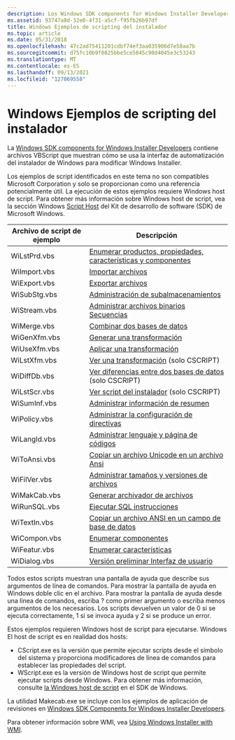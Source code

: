 ```yaml
---
description: Los Windows SDK components for Windows Installer Developers (Componentes del SDK de Windows para desarrolladores de instaladores de Windows) contienen archivos VBScript que muestran cómo se usa la interfaz de automatización del instalador de Windows para modificar Windows Installer.
ms.assetid: 93747a8d-32e0-4f31-a5cf-f95fb26b97df
title: Windows Ejemplos de scripting del instalador
ms.topic: article
ms.date: 05/31/2018
ms.openlocfilehash: 47c2ad75411201cdbf74ef3aa035906d7e58aa7b
ms.sourcegitcommit: d75fc10b9f0825bbe5ce5045c90d4045e3c53243
ms.translationtype: MT
ms.contentlocale: es-ES
ms.lasthandoff: 09/13/2021
ms.locfileid: "127069558"
---
```

# <a name="windows-installer-scripting-examples"></a>Windows Ejemplos de scripting del instalador

La [Windows SDK components for Windows Installer Developers](platform-sdk-components-for-windows-installer-developers.md) contiene archivos VBScript que muestran cómo se usa la interfaz de automatización del instalador de Windows para modificar Windows Installer.

Los ejemplos de script identificados en este tema no son compatibles Microsoft Corporation y solo se proporcionan como una referencia potencialmente útil. La ejecución de estos ejemplos requiere Windows host de script. Para obtener más información sobre Windows host de script, vea la sección Windows [Script Host](/previous-versions//9bbdkx3k(v=vs.85)) del Kit de desarrollo de software (SDK) de Microsoft Windows.



| Archivo de script de ejemplo | Descripción                                                                                                 |
|--------------------|-------------------------------------------------------------------------------------------------------------|
| WiLstPrd.vbs       | [Enumerar productos, propiedades, características y componentes](list-products-properties-features-and-components.md) |
| WiImport.vbs       | [Importar archivos](import-files.md)                                                                            |
| WiExport.vbs       | [Exportar archivos](export-files.md)                                                                            |
| WiSubStg.vbs       | [Administración de subalmacenamientos](manage-substorages.md)                                                                |
| WiStream.vbs       | [Administrar archivos binarios Secuencias](manage-binary-streams.md)                                                          |
| WiMerge.vbs        | [Combinar dos bases de datos](merge-two-databases.md)                                                              |
| WiGenXfm.vbs       | [Generar una transformación](generate-a-transform.md)                                                            |
| WiUseXfm.vbs       | [Aplicar una transformación](apply-a-transform.md)                                                                  |
| WiLstXfm.vbs       | [Ver una transformación](view-a-transform.md) (solo CSCRIPT)                                                     |
| WiDiffDb.vbs       | [Ver diferencias entre dos bases de datos](view-differences-between-two-databases.md) (solo CSCRIPT)         |
| WiLstScr.vbs       | [Ver script del instalador](view-installer-script.md) (solo CSCRIPT)                                           |
| WiSumInf.vbs       | [Administrar información de resumen](manage-summary-information.md)                                                |
| WiPolicy.vbs       | [Administrar la configuración de directivas](manage-policy-settings.md)                                                        |
| WiLangId.vbs       | [Administrar lenguaje y página de códigos](manage-language-and-codepage.md)                                            |
| WiToAnsi.vbs       | [Copiar un archivo Unicode en un archivo Ansi](copy-a-unicode-file-to-an-ansi-file.md)                              |
| WiFilVer.vbs       | [Administrar tamaños y versiones de archivos](manage-file-sizes-and-versions.md)                                        |
| WiMakCab.vbs       | [Generar archivador de archivos](generate-file-cabinet.md)                                                          |
| WiRunSQL.vbs       | [Ejecutar SQL instrucciones](execute-sql-statements.md)                                                        |
| WiTextIn.vbs       | [Copiar un archivo ANSI en un campo de base de datos](copy-ansi-file-into-a-database-field.md)                            |
| WiCompon.vbs       | [Enumerar componentes](list-components.md)                                                                      |
| WiFeatur.vbs       | [Enumerar características](list-features.md)                                                                          |
| WiDialog.vbs       | [Versión preliminar Interfaz de usuario](preview-user-interface.md)                                                        |



 

Todos estos scripts muestran una pantalla de ayuda que describe sus argumentos de línea de comandos. Para mostrar la pantalla de ayuda en Windows doble clic en el archivo. Para mostrar la pantalla de ayuda desde una línea de comandos, escriba ? como primer argumento o escriba menos argumentos de los necesarios. Los scripts devuelven un valor de 0 si se ejecuta correctamente, 1 si se invoca ayuda y 2 si se produce un error.

Estos ejemplos requieren Windows host de script para ejecutarse. Windows El host de script es en realidad dos hosts:

-   CScript.exe es la versión que permite ejecutar scripts desde el símbolo del sistema y proporciona modificadores de línea de comandos para establecer las propiedades del script.
-   WScript.exe es la versión de Windows host de script que permite ejecutar scripts desde Windows. Para obtener más información, consulte [la Windows host de script](/previous-versions//9bbdkx3k(v=vs.85)) en el SDK de Windows.

La utilidad Makecab.exe se incluye con los ejemplos de aplicación de revisiones en [Windows SDK Components for Windows Installer Developers](platform-sdk-components-for-windows-installer-developers.md).

Para obtener información sobre WMI, vea [Using Windows Installer with WMI](using-windows-installer-with-wmi.md).

 

 
